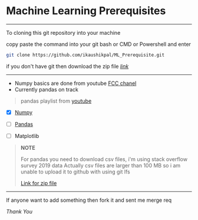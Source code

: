 # Machine Learning Prerequisites
___

To cloning this git repository into your machine

copy paste the command into your git bash or CMD or Powershell and enter

```bash
git clone https://github.com/ikaushikpal/ML_Prerequisite.git
```
if you don't have git then download the zip file [_link_](https://github.com/ikaushikpal/ML_Prerequisite/archive/refs/heads/main.zip)

___

* Numpy basics are done from youtube [FCC chanel](https://www.youtube.com/watch?v=QUT1VHiLmmI)
* Currently pandas on track
> pandas playlist from [youtube](https://www.youtube.com/watch?v=ZyhVh-qRZPA&list=PL-osiE80TeTsWmV9i9c58mdDCSskIFdDS "Corey Schafer")


* [x] [Numpy](https://github.com/ikaushikpal/ML_Prerequisite/tree/main/numpy%20basics)
* [ ] [Pandas](https://github.com/ikaushikpal/ML_Prerequisite/tree/main/pandas%20basics)
* [ ] Matplotlib


> **NOTE**
> 
> For pandas you need to download csv files, i'm using stack overflow survey 2019 data
> Actually csv files are larger than 100 MB so i am unable to upload it to github with using git lfs
> 
> [Link for zip file](https://drive.google.com/file/d/1QOmVDpd8hcVYqqUXDXf68UMDWQZP0wQV/view)

___

If anyone want to add something then fork it and sent me merge req


_Thank You_


